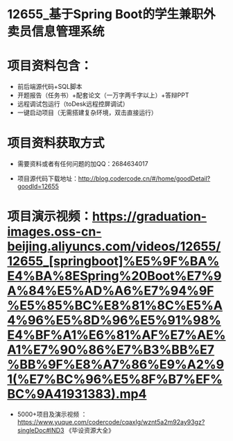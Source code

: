 #   12655_基于Spring Boot的学生兼职外卖员信息管理系统

#   项目资料包含：
*    前后端源代码+SQL脚本
*    开题报告（任务书）+配套论文（一万字两千字以上）+答辩PPT
*   远程调试包运行（toDesk远程控屏调试）
*   一键启动项目（无需搭建复杂环境，双击直接运行）


#   项目资料获取方式
*   需要资料或者有任何问题的加QQ：2684634017

*   项目源代码下载地址：http://blog.codercode.cn/#/home/goodDetail?goodId=12655

#  项目演示视频：https://graduation-images.oss-cn-beijing.aliyuncs.com/videos/12655/12655_[springboot]%E5%9F%BA%E4%BA%8ESpring%20Boot%E7%9A%84%E5%AD%A6%E7%94%9F%E5%85%BC%E8%81%8C%E5%A4%96%E5%8D%96%E5%91%98%E4%BF%A1%E6%81%AF%E7%AE%A1%E7%90%86%E7%B3%BB%E7%BB%9F%E8%A7%86%E9%A2%91(%E7%BC%96%E5%8F%B7%EF%BC%9A41931383).mp4

*  5000+项目及演示视频 ：https://www.yuque.com/codercode/cqaxlg/wznt5a2m92ay93gz?singleDoc#lND3 《毕设资源大全》
